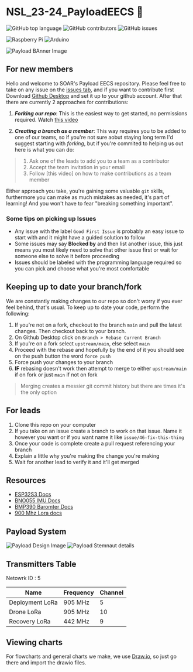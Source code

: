 # NSL_23-24_PayloadEECS 🚀

![GitHub top language](https://img.shields.io/github/languages/top/usfsoar/NSL_23-24_PayloadEECS.svg)
![GitHub contributors](https://img.shields.io/github/contributors/usfsoar/NSL_23-24_PayloadEECS.svg)
![GitHub issues](https://img.shields.io/github/issues/usfsoar/NSL_23-24_PayloadEECS.svg)

![Raspberry Pi](https://img.shields.io/badge/-RaspberryPi-C51A4A?style=for-the-badge&logo=Raspberry-Pi)
![Arduino](https://img.shields.io/badge/-Arduino-00979D?style=for-the-badge&logo=Arduino&logoColor=white)

![Payload BAnner Image](Banner.gif)

## For new members
Hello and welcome to SOAR's Payload EECS repository. Please feel free to take on any issue on the [issues tab](/issues), and if you want to contribute first Download [Github Desktop](https://desktop.github.com/) and set it up to your github account. After that there are currently 2 approaches for contributions:
1. ***Forking our repo***: This is the easiest way to get started, no permissions required. Watch [this video](https://youtu.be/uhwIgnRaXew)

2. ***Creating a branch as a member***: This way requires you to be added to one of our teams, so if you're not sure aobut staying long term I'd suggest starting with *forking*, but if you're commited to helping us out here is what you can do:
> 1. Ask one of the leads to add you to a team as a contributor
> 2. Accept the team invitation in your email
> 3. Follow [this video] on how to make contributions as a team member
<!-- > 3. Open Github Desktop then click on `File > Clone Repository` Then switcht to the tab `URL` and paste our repo link: `https://github.com/usfsoar/NSL_23-24_PayloadEECS`
> 4. Once cloned and in your computer you are ready for your first contribution
> 5. Pick an issue from the [issues tab](/issues) and assign yourself to it
> 6. On Github desktop toolbar click on `Branch > New Branch`. Name the branch as something related to the issue you will be taking, I'd suggest `issue/47-fixing-bluetooth` for example
> 7. Modify the code as you see fit to solve the issue you chose.
> 8. Once your code is ready commit, push and publish your branch,and then head over to the [Pull Requests tab](/pulls)
> 9. Create a pull request and make sure to specify your branch as the `compare`
> 10. Write a short description on the changes you did and if you want add @L42ARO as a reviewer
> 11. Create the pull request and if the changes don't break anything it should be added -->

Either approach you take, you're gaining some valuable `git` skills, furthermore you can make as much mistakes as needed, it's part of learning! And you won't have to fear "breaking something important".

### Some tips on picking up Issues
- Any issue with the label `Good First Issue` is probably an easy issue to start with and it might have a guided solution to follow
- Some issues may say **Blocked by** and then list another issue, this just means you most likely need to solve that other issue first or wait for someone else to solve it before proceeding
- Issues should be labeled with the programming language required so you can pick and choose what you're most comfortable

## Keeping up to date your branch/fork
We are constantly making changes to our repo so don't worry if you ever feel behind, that's usual. To keep up to date your code, perform the following:
1. If you're not on a fork, checkout to the branch `main` and pull the latest changes. Then checkout back to your branch.
2. On Github Desktop click on `Branch > Rebase Current Branch`
3. If you're on a fork select `upstream/main`, else select `main`
4. Proceed with the rebase and hopefully by the end of it you should see on the push button the word `force push`
5. Force push your changes to your branch
6. **IF** rebasing doesn't work then attempt to merge to either `upstream/main` if on fork or just `main` if not on fork
> Merging creates a messier git commit history but there are times it's the only option

## For leads

1. Clone this repo on your computer
2. If you take on an issue create a branch to work on that issue. Name it however you want or if you want name it like `issue/46-fix-this-thing`
3. Once your code is complete create a pull request referencing your branch
4. Explain a little why you're making the change you're making
5. Wait for another lead to verify it and it'll get merged

## Resources

- [ESP32S3 Docs](https://wiki.seeedstudio.com/xiao_esp32s3_getting_started/#hardware-overview)
- [BNO055 IMU Docs](https://learn.adafruit.com/adafruit-bno055-absolute-orientation-sensor/arduino-code)
- [BMP390 Baromter Docs](https://learn.adafruit.com/adafruit-bmp388-bmp390-bmp3xx/arduino)
- [900 Mhz Lora docs](https://reyax.com/products/rylr998/)

## Payload System

![Payload Design Image](Design/Payload_design_v3.png)
![Payload Stemnaut details](Design/Payload_stemnaut_details.png)



## Transmitters Table
Netowrk ID : 5

|    **Name**     | **Frequency**                                      | **Channel** |
| --------------- | -------------------------------------------------- | ------- |
| Deployment LoRa | 905 MHz                                            |    5    |
| Drone LoRa      | 905 MHz                                            |    10   |
| Recovery LoRa   | 442 MHz                                            |    9    |



## Viewing charts

For flowcharts and general charts we make, we use [Draw.io](https://draw.io), so just go there and import the drawio files.
